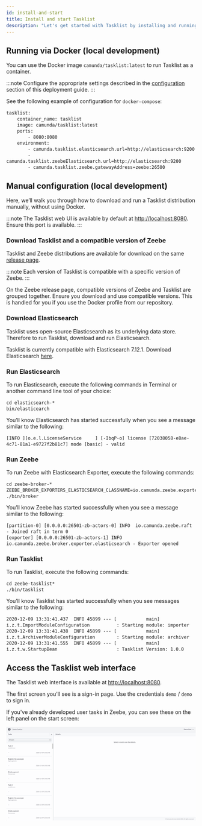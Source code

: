 ```yaml
---
id: install-and-start
title: Install and start Tasklist
description: "Let's get started with Tasklist by installing and running with these simple methods."
---
```


## Running via Docker (local development)

You can use the Docker image `camunda/tasklist:latest` to run Tasklist as a container.

:::note
Configure the appropriate settings described in the [configuration](../configuration) section of this deployment guide.
:::

See the following example of configuration for `docker-compose`:

```
tasklist:
    container_name: tasklist
    image: camunda/tasklist:latest
    ports:
        - 8080:8080
    environment:
        - camunda.tasklist.elasticsearch.url=http://elasticsearch:9200
        - camunda.tasklist.zeebeElasticsearch.url=http://elasticsearch:9200
        - camunda.tasklist.zeebe.gatewayAddress=zeebe:26500
```

## Manual configuration (local development)

Here, we’ll walk you through how to download and run a Tasklist distribution manually, without using Docker.

:::note
The Tasklist web UI is available by default at [http://localhost:8080](http://localhost:8080). Ensure this port is available.
:::

### Download Tasklist and a compatible version of Zeebe

Tasklist and Zeebe distributions are available for download on the same [release page](https://github.com/camunda-cloud/zeebe/releases).

:::note
Each version of Tasklist is compatible with a specific version of Zeebe.
:::

On the Zeebe release page, compatible versions of Zeebe and Tasklist are grouped together. Ensure you download and use compatible versions. This is handled for you if you use the Docker profile from our repository.

### Download Elasticsearch

Tasklist uses open-source Elasticsearch as its underlying data store. Therefore to run Tasklist, download and run Elasticsearch.

Tasklist is currently compatible with Elasticsearch 7.12.1. Download Elasticsearch [here](https://www.elastic.co/downloads/past-releases/elasticsearch-7-12-1).

### Run Elasticsearch

To run Elasticsearch, execute the following commands in Terminal or another command line tool of your choice:

```
cd elasticsearch-*
bin/elasticearch
```

You’ll know Elasticsearch has started successfully when you see a message similar to the following:

```
[INFO ][o.e.l.LicenseService     ] [-IbqP-o] license [72038058-e8ae-4c71-81a1-e9727f2b81c7] mode [basic] - valid
```

### Run Zeebe

To run Zeebe with Elasticsearch Exporter, execute the following commands:

```
cd zeebe-broker-*
ZEEBE_BROKER_EXPORTERS_ELASTICSEARCH_CLASSNAME=io.camunda.zeebe.exporter.ElasticsearchExporter ./bin/broker
```

You’ll know Zeebe has started successfully when you see a message similar to the following:

```
[partition-0] [0.0.0.0:26501-zb-actors-0] INFO  io.camunda.zeebe.raft - Joined raft in term 0
[exporter] [0.0.0.0:26501-zb-actors-1] INFO  io.camunda.zeebe.broker.exporter.elasticsearch - Exporter opened
```

### Run Tasklist

To run Tasklist, execute the following commands:

```
cd zeebe-tasklist*
./bin/tasklist
```

You’ll know Tasklist has started successfully when you see messages similar to the following:

```
2020-12-09 13:31:41.437  INFO 45899 --- [           main] i.z.t.ImportModuleConfiguration          : Starting module: importer
2020-12-09 13:31:41.438  INFO 45899 --- [           main] i.z.t.ArchiverModuleConfiguration        : Starting module: archiver
2020-12-09 13:31:41.555  INFO 45899 --- [           main] i.z.t.w.StartupBean                      : Tasklist Version: 1.0.0
```

## Access the Tasklist web interface

The Tasklist web interface is available at [http://localhost:8080](http://localhost:8080).

The first screen you'll see is a sign-in page. Use the credentials `demo` / `demo` to sign in.

If you've already developed user tasks in Zeebe, you can see these on the left panel on the start screen:

![tasklist-start-screen](img/tasklist-start-screen_light.png)
